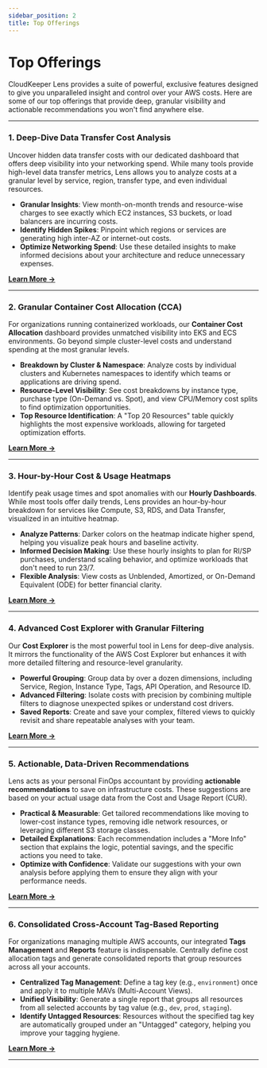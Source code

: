 ```yaml
---
sidebar_position: 2
title: Top Offerings
---
```


# Top Offerings

CloudKeeper Lens provides a suite of powerful, exclusive features designed to give you unparalleled insight and control over your AWS costs. Here are some of our top offerings that provide deep, granular visibility and actionable recommendations you won't find anywhere else.

---

### **1. Deep-Dive Data Transfer Cost Analysis**

Uncover hidden data transfer costs with our dedicated dashboard that offers deep visibility into your networking spend. While many tools provide high-level data transfer metrics, Lens allows you to analyze costs at a granular level by service, region, transfer type, and even individual resources.

- **Granular Insights**: View month-on-month trends and resource-wise charges to see exactly which EC2 instances, S3 buckets, or load balancers are incurring costs.
- **Identify Hidden Spikes**: Pinpoint which regions or services are generating high inter-AZ or internet-out costs.
- **Optimize Networking Spend**: Use these detailed insights to make informed decisions about your architecture and reduce unnecessary expenses.

[**Learn More →**](./costbreakup/dt)

---

### **2. Granular Container Cost Allocation (CCA)**

For organizations running containerized workloads, our **Container Cost Allocation** dashboard provides unmatched visibility into EKS and ECS environments. Go beyond simple cluster-level costs and understand spending at the most granular levels.

- **Breakdown by Cluster & Namespace**: Analyze costs by individual clusters and Kubernetes namespaces to identify which teams or applications are driving spend.
- **Resource-Level Visibility**: See cost breakdowns by instance type, purchase type (On-Demand vs. Spot), and view CPU/Memory cost splits to find optimization opportunities.
- **Top Resource Identification**: A "Top 20 Resources" table quickly highlights the most expensive workloads, allowing for targeted optimization efforts.

[**Learn More →**](./costbreakup/cca)

---

### **3. Hour-by-Hour Cost & Usage Heatmaps**

Identify peak usage times and spot anomalies with our **Hourly Dashboards**. While most tools offer daily trends, Lens provides an hour-by-hour breakdown for services like Compute, S3, RDS, and Data Transfer, visualized in an intuitive heatmap.

- **Analyze Patterns**: Darker colors on the heatmap indicate higher spend, helping you visualize peak hours and baseline activity.
- **Informed Decision Making**: Use these hourly insights to plan for RI/SP purchases, understand scaling behavior, and optimize workloads that don't need to run 23/7.
- **Flexible Analysis**: View costs as Unblended, Amortized, or On-Demand Equivalent (ODE) for better financial clarity.

[**Learn More →**](./hourlydashboard/overview)

---

### **4. Advanced Cost Explorer with Granular Filtering**

Our **Cost Explorer** is the most powerful tool in Lens for deep-dive analysis. It mirrors the functionality of the AWS Cost Explorer but enhances it with more detailed filtering and resource-level granularity.

- **Powerful Grouping**: Group data by over a dozen dimensions, including Service, Region, Instance Type, Tags, API Operation, and Resource ID.
- **Advanced Filtering**: Isolate costs with precision by combining multiple filters to diagnose unexpected spikes or understand cost drivers.
- **Saved Reports**: Create and save your complex, filtered views to quickly revisit and share repeatable analyses with your team.

[**Learn More →**](./costanalysis/costexplorer)

---

### **5. Actionable, Data-Driven Recommendations**

Lens acts as your personal FinOps accountant by providing **actionable recommendations** to save on infrastructure costs. These suggestions are based on your actual usage data from the Cost and Usage Report (CUR).

- **Practical & Measurable**: Get tailored recommendations like moving to lower-cost instance types, removing idle network resources, or leveraging different S3 storage classes.
- **Detailed Explanations**: Each recommendation includes a "More Info" section that explains the logic, potential savings, and the specific actions you need to take.
- **Optimize with Confidence**: Validate our suggestions with your own analysis before applying them to ensure they align with your performance needs.

[**Learn More →**](./recommendations)

---

### **6. Consolidated Cross-Account Tag-Based Reporting**

For organizations managing multiple AWS accounts, our integrated **Tags Management** and **Reports** feature is indispensable. Centrally define cost allocation tags and generate consolidated reports that group resources across all your accounts.

- **Centralized Tag Management**: Define a tag key (e.g., `environment`) once and apply it to multiple MAVs (Multi-Account Views).
- **Unified Visibility**: Generate a single report that groups all resources from all selected accounts by tag value (e.g., `dev`, `prod`, `staging`).
- **Identify Untagged Resources**: Resources without the specified tag key are automatically grouped under an "Untagged" category, helping you improve your tagging hygiene.

[**Learn More →**](./preferences/tags)

---